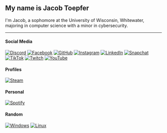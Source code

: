 
## My name is Jacob Toepfer
I'm Jacob, a sophomore at the University of Wisconsin, Whitewater, majoring in computer science with a minor in cybersecurity.
***
#### Social Media 

[![Discord](https://img.shields.io/badge/Discord-%235865F2.svg?&logo=discord&logoColor=white)](https://discord.com/users/817819540502085634)
[![Facebook](https://img.shields.io/badge/Facebook-%231877F2.svg?logo=Facebook&logoColor=white)](https://www.facebook.com/jatoepfer2006)
[![GitHub](https://img.shields.io/badge/GitHub-%23121011.svg?logo=github&logoColor=white)](https://github.com/JacobT2006)
[![Instagram](https://img.shields.io/badge/Instagram-%23E4405F.svg?logo=Instagram&logoColor=white)](https://www.instagram.com/jatoepfer2006)
[![LinkedIn](https://custom-icon-badges.demolab.com/badge/LinkedIn-0A66C2?logo=linkedin-white&logoColor=fff)](https://www.linkedin.com/in/jacob-toepfer-27b952247)
[![Snapchat](https://img.shields.io/badge/Snapchat-%23FFFC00.svg?logo=Snapchat&logoColor=white)](https://snapchat.com/t/puFACQpz)
[![TikTok](https://img.shields.io/badge/TikTok-black?logo=tiktok&logoColor=white)](https://www.tiktok.com/@jacobtoepfer1)
[![Twitch](https://img.shields.io/badge/Twitch-%239146FF.svg?logo=Twitch&logoColor=white)](https://www.twitch.tv/dinokiddo2006)
[![YouTube](https://img.shields.io/badge/YouTube-%23FF0000.svg?logo=YouTube&logoColor=white)](https://www.youtube.com/@jacobtoepfer8399)

#### Profiles

[![Steam](https://img.shields.io/badge/Steam-%23000000.svg?logo=steam&logoColor=white)](https://steamcommunity.com/profiles/76561199610946959)


#### Personal

[![Spotify](https://img.shields.io/badge/Spotify-1ED760?logo=spotify&logoColor=white)](https://open.spotify.com/user/31fqoni3zpgfzfhayycy6u5hxw7e?si=9KqCupLfSaudH1EFBSJQuA)

#### Random

[![Windows](https://custom-icon-badges.demolab.com/badge/Windows-0078D6?logo=windows11&logoColor=white)](https://www.homedepot.com/c/ah/how-to-install-a-window/9ba683603be9fa5395fab90cb0f04a1)
[![Linux](https://img.shields.io/badge/Linux-FCC624?logo=linux&logoColor=black)](https://www.google.com/search?q=how+to+install+linux)
